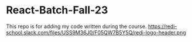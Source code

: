 # React-Batch-Fall-23
This repo is for adding my code written during the course.
https://redi-school.slack.com/files/USS9M36J0/F05QW7B5Y5Q/redi-logo-header.png
